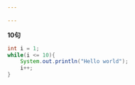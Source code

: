 ```yaml
---
 
---
```

**10句**
```java
int i = 1;
while(i <= 10){
	System.out.println("Hello world");
	i++;
}
```
